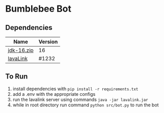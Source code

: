 # Bumblebee Bot

## Dependencies
|      Name                 | Version  |
| --------------------- | -------- |
| [jdk-16.zip](https://jdk.java.net/archive/)            | 16 |
| [lavaLink](https://ci.fredboat.com/viewLog.html?buildId=lastSuccessful&buildTypeId=Lavalink_Build&tab=artifacts&guest=1) | #1232 |

## To Run
1. install dependencies with `pip install -r requirements.txt`
2. add a .env with the appropriate configs
3. run the lavalink server using commands `java -jar lavalink.jar`
4. while in root directory run command `python src/bot.py` to run the bot
